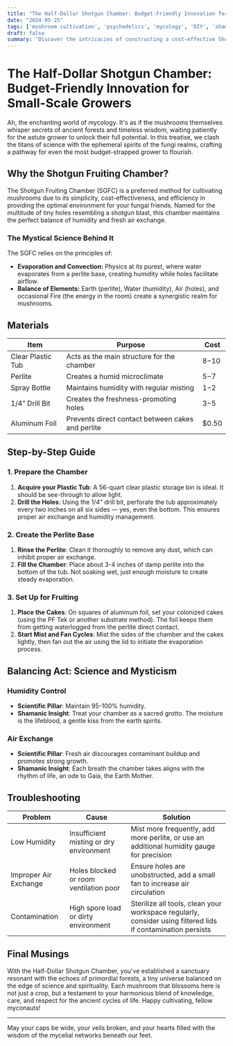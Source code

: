 ```yaml
---
title: "The Half-Dollar Shotgun Chamber: Budget-Friendly Innovation for Small-Scale Growers"
date: "2024-05-25"
tags: ['mushroom cultivation', 'psychedelics', 'mycology', 'DIY', 'shamanic wisdom', 'science', 'cultivation techniques', 'budget growing', 'home growing']
draft: false
summary: "Discover the intricacies of constructing a cost-effective Shotgun Fruiting Chamber using simple household items, guided by a blend of scientific rigor and shamanic wisdom."
---
```


# The Half-Dollar Shotgun Chamber: Budget-Friendly Innovation for Small-Scale Growers

Ah, the enchanting world of mycology. It's as if the mushrooms themselves whisper secrets of ancient forests and timeless wisdom, waiting patiently for the astute grower to unlock their full potential. In this treatise, we clash the titans of science with the ephemeral spirits of the fungi realms, crafting a pathway for even the most budget-strapped grower to flourish.

## Why the Shotgun Fruiting Chamber?

The Shotgun Fruiting Chamber (SGFC) is a preferred method for cultivating mushrooms due to its simplicity, cost-effectiveness, and efficiency in providing the optimal environment for your fungal friends. Named for the multitude of tiny holes resembling a shotgun blast, this chamber maintains the perfect balance of humidity and fresh air exchange.

### The Mystical Science Behind It

The SGFC relies on the principles of:

- **Evaporation and Convection:** Physics at its purest, where water evaporates from a perlite base, creating humidity while holes facilitate airflow.
- **Balance of Elements:** Earth (perlite), Water (humidity), Air (holes), and occasional Fire (the energy in the room) create a synergistic realm for mushrooms.

## Materials

| Item           | Purpose                                                   | Cost      |
|----------------|-----------------------------------------------------------|-----------|
| Clear Plastic Tub | Acts as the main structure for the chamber                | $8-$10    |
| Perlite        | Creates a humid microclimate                                 | $5-$7     |
| Spray Bottle   | Maintains humidity with regular misting                     | $1-$2     |
| 1/4” Drill Bit | Creates the freshness-promoting holes                        | $3-$5     |
| Aluminum Foil  | Prevents direct contact between cakes and perlite            | $0.50     |

## Step-by-Step Guide

### 1. Prepare the Chamber

1. **Acquire your Plastic Tub**: A 56-quart clear plastic storage bin is ideal. It should be see-through to allow light.
2. **Drill the Holes**: Using the 1/4” drill bit, perforate the tub approximately every two inches on all six sides — yes, even the bottom. This ensures proper air exchange and humidity management.

### 2. Create the Perlite Base

1. **Rinse the Perlite**: Clean it thoroughly to remove any dust, which can inhibit proper air exchange.
2. **Fill the Chamber**: Place about 3-4 inches of damp perlite into the bottom of the tub. Not soaking wet, just enough moisture to create steady evaporation.

### 3. Set Up for Fruiting

1. **Place the Cakes**: On squares of aluminum foil, set your colonized cakes (using the PF Tek or another substrate method). The foil keeps them from getting waterlogged from the perlite direct contact.
2. **Start Mist and Fan Cycles**: Mist the sides of the chamber and the cakes lightly, then fan out the air using the lid to initiate the evaporation process.

## Balancing Act: Science and Mysticism

### Humidity Control

- **Scientific Pillar**: Maintain 95-100% humidity.
- **Shamanic Insight**: Treat your chamber as a sacred grotto. The moisture is the lifeblood, a gentle kiss from the earth spirits.

### Air Exchange

- **Scientific Pillar**: Fresh air discourages contaminant buildup and promotes strong growth.
- **Shamanic Insight**: Each breath the chamber takes aligns with the rhythm of life, an ode to Gaia, the Earth Mother.

## Troubleshooting

| Problem                | Cause                                | Solution                                                                                           |
|------------------------|--------------------------------------|----------------------------------------------------------------------------------------------------|
| Low Humidity           | Insufficient misting or dry environment | Mist more frequently, add more perlite, or use an additional humidity gauge for precision          |
| Improper Air Exchange  | Holes blocked or room ventilation poor | Ensure holes are unobstructed, add a small fan to increase air circulation                          |
| Contamination          | High spore load or dirty environment   | Sterilize all tools, clean your workspace regularly, consider using filtered lids if contamination persists |

## Final Musings

With the Half-Dollar Shotgun Chamber, you've established a sanctuary resonant with the echoes of primordial forests, a tiny universe balanced on the edge of science and spirituality. Each mushroom that blossoms here is not just a crop, but a testament to your harmonious blend of knowledge, care, and respect for the ancient cycles of life. Happy cultivating, fellow myconauts!

---

May your caps be wide, your veils broken, and your hearts filled with the wisdom of the mycelial networks beneath our feet.
```